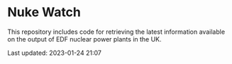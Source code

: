 # Nuke Watch

This repository includes code for retrieving the latest information available on the output of EDF nuclear power plants in the UK.

Last updated: 2023-01-24 21:07